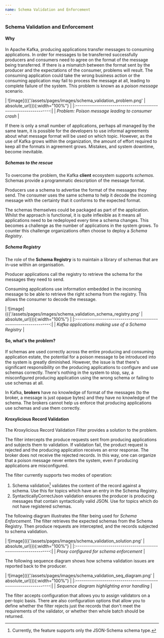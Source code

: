 ```yaml
---
name: Schema Validation and Enforcement
---
```


### Schema Validation and Enforcement

#### Why

In Apache Kafka, producing applications transfer messages to consuming applications.  In order for messages to be transferred successfully
producers and consumers need to agree on the format of the message being transferred. If there is a mismatch between the format sent
by the producer and the expectations of the consumer, problems will result.  The consuming application could take the wrong business
action or the consuming application may fail to process the message at all, leading to complete failure of the system.  This problem is known as a *poison message*
scenario.

| ![image]({{'/assets/pages/images/schema_validation_problem.png' | absolute_url}}){:width="100%"} |
|:-----------------------------------------------------------------:|
|    *Problem: Poison message leading to consumer crash*     |

If there is only a small number of applications, perhaps all managed by the same team, it is possible for the developers to use
informal agreements about what message format will be used on which topic.  However, as the use of Kafka grows within the organization,
the amount of effort required to keep all the formats in agreement grows.  Mistakes, and system downtime, become inevitable.

##### Schemas to the rescue

To overcome the problem, the Kafka **client** ecosystem supports _schemas_.  Schemas provide a programmatic description
of the message format.

Producers use a schema to advertise the format of the messages they send.  The consumer uses the same schema to help it
decode the incoming message with the certainty that it conforms to the expected format.

The schemas themselves could be packaged as part of the application.  Whilst the approach is functional, it is quite
inflexible as it means all applications need to be redeployed every time a schema changes.  This becomes a challenge
as the number of applications in the system grows.  To counter this challenge organizations often choose to deploy a
*Schema Registry*. 

##### Schema Registry

The role of the  **Schema Registry**  is to maintain a library of schemas that are in-use within an organisation.

Producer applications call the registry to retrieve the schema for the messages they need to send.

Consuming applications use information embedded in the incoming message to be able to retrieve the right schema from
the registry.  This allows the consumer to decode the message.

| ![image]({{'/assets/pages/images/schema_validation_schema_registry.png' | absolute_url}}){:width="100%"} |
|:-----------------------------------------------------------------:|
|    *Kafka applications making use of a Schema Registry*     |

#### So, what's the problem?

If schemas are used correctly across the entire producing and consuming application estate, the potential for a
poison message to be introduced into the system is greatly diminished.  However, the issue is that there's significant
responsibility on the producing applications to configure and use schemas correctly.  There's nothing in the system to
stop, say, a misconfigured producing application using the wrong schema or failing to use schemas at all.

In Kafka, **brokers** have no knowledge of format of the messages (to the broker, a message is just opaque bytes) and they
have no knowledge of the schema.  The brokers cannot help us enforce that producing applications use schemas and use them
correctly.

#### Kroxylicious Record Validation

The Kroxylicious Record Validation Filter provides a solution to the problem. 

The filter intercepts the produce requests sent from producing applications and subjects them to validation. If
validation fail, the product request is rejected and the producing application receives an error response.  The broker
does not receive the rejected records.  In this way, one can organize that a poison message never enters the system,
even if producing applications are misconfigured.

The filter currently supports two modes of operation:

1. Schema validation[^1] validates the content of the record against a schema. Use this for topics which have an entry in
   the Schema Registry.
2. SyntacticallyCorrectJson validation ensures the producer is producing messages that contain syntactically valid JSON.
   Use for topics which do not have registered schemas.

The following diagram illustrates the filter being used for _Schema Enforcement_.  The filter retrieves the expected
schemas from the Schema Registry.  Then produce requests are intercepted, and the records subjected to schema 
validation.

| ![image]({{'/assets/pages/images/schema_validation_solution.png' | absolute_url}}){:width="100%"} |
|:-----------------------------------------------------------------:|
|    *Proxy configured for schema enforcement*     |

The following sequence diagram shows how schema validation issues are reported back to the producer.

| ![image]({{'/assets/pages/images/schema_validation_seq_diagram.png' | absolute_url}}){:width="100%"} |
|:-----------------------------------------------------------------:|
|    *Sequence diagram highlighting error handling*     |

The filter accepts configuration that allows you to assign validators on a per-topic basis.   There are also
configuration options that allow you to define whether the filter rejects just the records that don't meet the
requirements of the validator, or whether then whole batch should be returned.


[^1]: Currently, the feature supports only the JSON-Schema schema type.
